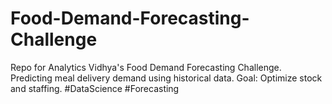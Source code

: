 # Food-Demand-Forecasting-Challenge
Repo for Analytics Vidhya's Food Demand Forecasting Challenge. Predicting meal delivery demand using historical data. Goal: Optimize stock and staffing. #DataScience #Forecasting
